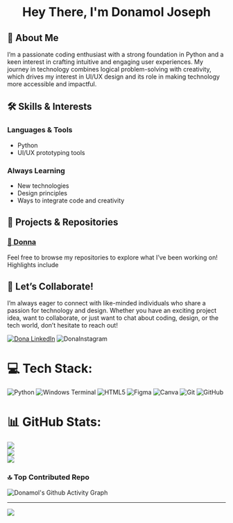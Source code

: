 <h1 align="center">Hey There, I'm Donamol Joseph</h1>

<H2> 💫 About Me </H2>


<p>I’m a passionate coding enthusiast with a strong foundation in Python and a keen interest in crafting intuitive and engaging user experiences. My journey in technology combines logical problem-solving with creativity, which drives my interest in UI/UX design and its role in making technology more accessible and impactful.</p>

<h2>🛠️ Skills & Interests</h2>


<h3>Languages & Tools </h3> 

- Python
- UI/UX prototyping tools 


<h3> Always Learning</h3> 

- New technologies
- Design principles
- Ways to integrate code and creativity


<h2>🌟 Projects & Repositories</h2> 

 ### [🚀 Donna](https://github.com/Donamol-Joseph/Donna)

<p>Feel free to browse my repositories to explore what I’ve been working on! Highlights include</p> 

## 🤝 Let’s Collaborate!  

<p>I’m always eager to connect with like-minded individuals who share a passion for technology and design. Whether you have an exciting project idea, want to collaborate, or just want to chat about coding, design, or the tech world, don’t hesitate to reach out!  </p>

[![Dona LinkedIn](https://img.shields.io/badge/LinkedIn-%230077B5.svg?style=flat-squarelogo=linkedin&logoColor=white)](https://linkedin.com/in/donamoljoseph/) 
![DonaInstagram](https://img.shields.io/badge/Instagram-blue?style=flat-square&logo=instagram)

# 💻 Tech Stack:
![Python](https://img.shields.io/badge/python-3670A0?style=for-the-badge&logo=python&logoColor=ffdd54) ![Windows Terminal](https://img.shields.io/badge/Windows%20Terminal-%234D4D4D.svg?style=for-the-badge&logo=windows-terminal&logoColor=white) ![HTML5](https://img.shields.io/badge/html5-%23E34F26.svg?style=for-the-badge&logo=html5&logoColor=white) ![Figma](https://img.shields.io/badge/figma-%23F24E1E.svg?style=for-the-badge&logo=figma&logoColor=white) ![Canva](https://img.shields.io/badge/Canva-%2300C4CC.svg?style=for-the-badge&logo=Canva&logoColor=white) ![Git](https://img.shields.io/badge/git-%23F05033.svg?style=for-the-badge&logo=git&logoColor=white) ![GitHub](https://img.shields.io/badge/github-%23121011.svg?style=for-the-badge&logo=github&logoColor=white)
# 📊 GitHub Stats:
![](https://github-readme-stats.vercel.app/api?username=Donamol-Joseph&theme=dark&hide_border=false&include_all_commits=false&count_private=false)<br/>
![](https://github-readme-streak-stats.herokuapp.com/?user=Donamol-Joseph&theme=dark&hide_border=false)<br/>
![](https://github-readme-stats.vercel.app/api/top-langs/?username=Donamol-Joseph&theme=dark&hide_border=false&include_all_commits=false&count_private=false&layout=compact)

### 🔝 Top Contributed Repo
![Donamol's Github Activity Graph](https://github-readme-activity-graph.vercel.app/graph?username=Donamol-Joseph&theme=merko&height=300)



---
[![](https://visitcount.itsvg.in/api?id=Donamol-Joseph&icon=0&color=0)](https://visitcount.itsvg.in)

<!-- Proudly created with GPRM ( https://gprm.itsvg.in ) -->

